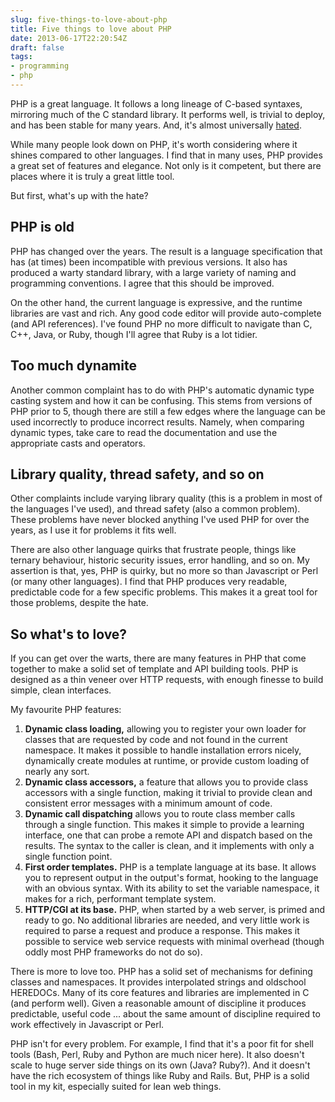 ```yaml
---
slug: five-things-to-love-about-php
title: Five things to love about PHP
date: 2013-06-17T22:20:54Z
draft: false
tags:
- programming
- php
---
```


PHP is a great language. It follows a long lineage of C-based syntaxes, mirroring much of the C standard library. It performs well, is trivial to deploy, and has been stable for many years. And, it's almost universally [hated](https://www.google.ca/search?client=safari&rls=en&q=why+php+sucks&ie=UTF-8&oe=UTF-8&redir_esc=&ei=OLrZUejjJ6KPiAK9-IH4Bg).

While many people look down on PHP, it's worth considering where it shines compared to other languages. I find that in many uses, PHP provides a great set of features and elegance. Not only is it competent, but there are places where it is truly a great little tool.

But first, what's up with the hate?

## PHP is old

PHP has changed over the years. The result is a language specification that has (at times) been incompatible with previous versions. It also has produced a warty standard library, with a large variety of naming and programming conventions. I agree that this should be improved.

On the other hand, the current language is expressive, and the runtime libraries are vast and rich. Any good code editor will provide auto-complete (and API references). I've found PHP no more difficult to navigate than C, C++, Java, or Ruby, though I'll agree that Ruby is a lot tidier.

## Too much dynamite

Another common complaint has to do with PHP's automatic dynamic type casting system and how it can be confusing. This stems from versions of PHP prior to 5, though there are still a few edges where the language can be used incorrectly to produce incorrect results. Namely, when comparing dynamic types, take care to read the documentation and use the appropriate casts and operators.

## Library quality, thread safety, and so on

Other complaints include varying library quality (this is a problem in most of the languages I've used), and thread safety (also a common problem). These problems have never blocked anything I've used PHP for over the years, as I use it for problems it fits well.

There are also other language quirks that frustrate people, things like ternary behaviour, historic security issues, error handling, and so on. My assertion is that, yes, PHP is quirky, but no more so than Javascript or Perl (or many other languages). I find that PHP produces very readable, predictable code for a few specific problems. This makes it a great tool for those problems, despite the hate.

## So what's to love?

If you can get over the warts, there are many features in PHP that come together to make a solid set of template and API building tools. PHP is designed as a thin veneer over HTTP requests, with enough finesse to build simple, clean interfaces.

My favourite PHP features:

1. **Dynamic class loading,** allowing you to register your own loader for classes that are requested by code and not found in the current namespace. It makes it possible to handle installation errors nicely, dynamically create modules at runtime, or provide custom loading of nearly any sort.
2. **Dynamic class accessors,** a feature that allows you to provide class accessors with a single function, making it trivial to provide clean and consistent error messages with a minimum amount of code.
3. **Dynamic call dispatching** allows you to route class member calls through a single function. This makes it simple to provide a learning interface, one that can probe a remote API and dispatch based on the results. The syntax to the caller is clean, and it implements with only a single function point.
4. **First order templates.** PHP is a template language at its base. It allows you to represent output in the output's format, hooking to the language with an obvious syntax. With its ability to set the variable namespace, it makes for a rich, performant template system.
5. **HTTP/CGI at its base.** PHP, when started by a web server, is primed and ready to go. No additional libraries are needed, and very little work is required to parse a request and produce a response. This makes it possible to service web service requests with minimal overhead (though oddly most PHP frameworks do not do so).

There is more to love too. PHP has a solid set of mechanisms for defining classes and namespaces. It provides interpolated strings and oldschool HEREDOCs. Many of its core features and libraries are implemented in C (and perform well). Given a reasonable amount of discipline it produces predictable, useful code ... about the same amount of discipline required to work effectively in Javascript or Perl.

PHP isn't for every problem. For example, I find that it's a poor fit for shell tools (Bash, Perl, Ruby and Python are much nicer here). It also doesn't scale to huge server side things on its own (Java? Ruby?). And it doesn't have the rich ecosystem of things like Ruby and Rails. But, PHP is a solid tool in my kit, especially suited for lean web things.
